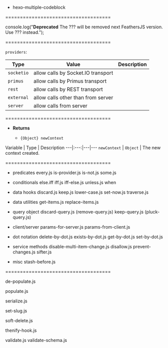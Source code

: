 - hexo-multiple-codeblock

====================================

console.log("**Deprecated** The ??? will be removed next FeathersJS version. Use ??? instead.");

====================================

`providers`:
  
Type | Value | Description
---|---|---
 | `socketio` | allow calls by Socket.IO transport
 | `primus` | allow calls by Primus transport
 | `rest` | allow calls by REST transport
 | `external` | allow calls other than from server
 | `server` | allow calls from server

====================================

- **Returns**

  - `{Object} newContext`

Variable | Type | Description
---|:---:|---|---
`newContext` | `Object`  |  The new context created.
 
====================================

- predicates
 every.js
 is-provider.js
 is-not.js
 some.js

 
- conditionals
 else.iff
 iff.js
 iff-else.js
 unless.js
 when
 
- data hooks
 discard.js
 keep.js
 lower-case.js
 set-now.js
 traverse.js

- data utilities
 get-items.js
 replace-items.js
 
- query object
 discard-query.js (remove-query.js)
 keep-query.js (pluck-query.js)
 
- client/server
 params-for-server.js
 params-from-client.js 

- dot notation
 delete-by-dot.js
 exists-by-dot.js
 get-by-dot.js
 set-by-dot.js
 
- service methods
 disable-multi-item-change.js
 disallow.js
 prevent-changes.js
 sifter.js
 
- misc
 stash-before.js
  
====================================
 




 de-populate.js

 populate.js

 serialize.js

 set-slug.js

 soft-delete.js

 thenify-hook.js
 
 validate.js
 validate-schema.js
